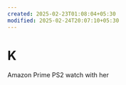 ```yaml
---
created: 2025-02-23T01:08:04+05:30
modified: 2025-02-24T20:07:10+05:30
---
```


# K

Amazon Prime PS2 watch with her

